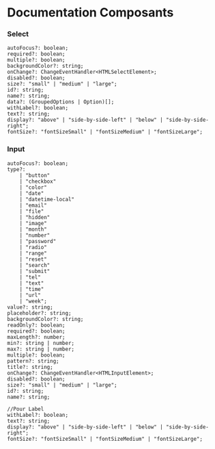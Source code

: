 # Documentation Composants

### Select

    autoFocus?: boolean; 
    required?: boolean;
    multiple?: boolean;
    backgroundColor?: string;
    onChange?: ChangeEventHandler<HTMLSelectElement>;
    disabled?: boolean;
    size?: "small" | "medium" | "large";
    id?: string;
    name?: string;
    data?: (GroupedOptions | Option)[];
    withLabel?: boolean;
    text?: string;
    display?: "above" | "side-by-side-left" | "below" | "side-by-side-right";
    fontSize?: "fontSizeSmall" | "fontSizeMedium" | "fontSizeLarge";

### Input

    autoFocus?: boolean;
    type?:
        | "button"
        | "checkbox"
        | "color"
        | "date"
        | "datetime-local"
        | "email"
        | "file"
        | "hidden"
        | "image"
        | "month"
        | "number"
        | "password"
        | "radio"
        | "range"
        | "reset"
        | "search"
        | "submit"
        | "tel"
        | "text"
        | "time"
        | "url"
        | "week";
    value?: string;
    placeholder?: string;
    backgroundColor?: string;
    readOnly?: boolean;
    required?: boolean;
    maxLength?: number;
    min?: string | number;
    max?: string | number;
    multiple?: boolean;
    pattern?: string;
    title?: string;
    onChange?: ChangeEventHandler<HTMLInputElement>;
    disabled?: boolean;
    size?: "small" | "medium" | "large";
    id?: string;
    name?: string;

    //Pour Label
    withLabel?: boolean;
    text?: string;
    display?: "above" | "side-by-side-left" | "below" | "side-by-side-right";
    fontSize?: "fontSizeSmall" | "fontSizeMedium" | "fontSizeLarge";